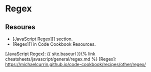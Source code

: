 # Regex


## Resoures

- [JavaScript Regex][] section.
- [Regex][] in Code Cookbook Resources.

[JavaScript Regex]: {{ site.baseurl }}{% link cheatsheets/javascript/general/regex.md %}
[Regex]: https://michaelcurrin.github.io/code-cookbook/recipes/other/regex/
